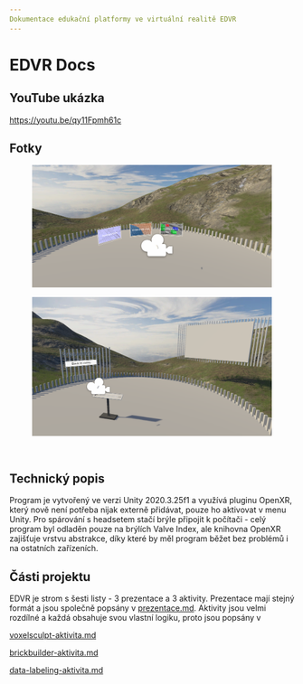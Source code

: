 ```yaml
---
Dokumentace edukační platformy ve virtuální realitě EDVR
---
```


# EDVR Docs

## YouTube ukázka

https://youtu.be/qy11Fpmh61c

## Fotky

<figure><img src=".gitbook/assets/image (5).png" alt=""><figcaption></figcaption></figure>

<figure><img src=".gitbook/assets/image (3).png" alt=""><figcaption></figcaption></figure>

<figure><img src=".gitbook/assets/image (4).png" alt=""><figcaption></figcaption></figure>

## Technický popis

Program je vytvořený ve verzi Unity 2020.3.25f1 a využívá pluginu OpenXR, který nově není potřeba nijak externě přidávat, pouze ho aktivovat v menu Unity. Pro spárování s headsetem stačí brýle připojit k počítači - celý program byl odladěn pouze na brýlích Valve Index, ale knihovna OpenXR zajišťuje vrstvu abstrakce, díky které by měl program běžet bez problémů i na ostatních zařízeních.

## Části projektu

EDVR je strom s šesti listy - 3 prezentace a 3 aktivity. Prezentace mají stejný formát a jsou společně popsány v [prezentace.md](prezentace.md "mention"). Aktivity jsou velmi rozdílné a každá obsahuje svou vlastní logiku, proto jsou popsány v&#x20;

[voxelsculpt-aktivita.md](voxelsculpt-aktivita.md "mention")&#x20;

[brickbuilder-aktivita.md](brickbuilder-aktivita.md "mention")&#x20;

&#x20;[data-labeling-aktivita.md](data-labeling-aktivita.md "mention")
